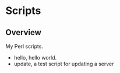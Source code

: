 # Scripts 

## Overview 
My Perl scripts. 
* hello, hello world.
* update, a test script for updating a server 
